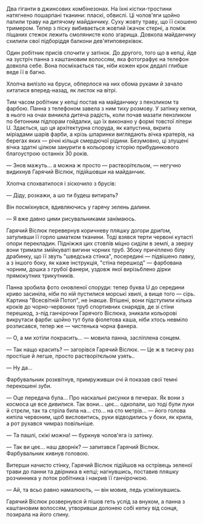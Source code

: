 Два гіганти в джинсових комбінезонах. На їхні кістки-тростини натягнено пошарпані тканини: пласкі, обвислі. Ці чолов'яги щойно палили траву на дитячому майданчику. Суху жовту траву, що її скошено тримером. Тепер з піску вибивається жовтий їжачок стерні, а поміж піщаних стежок лежить смолянисте коло згарища. Довкола майданчику схилили свої підборіддя балкони дев'ятиповерхівок.

Один робітник присів спочити у затінок. До другого, того що в кепці, йде на зустріч панна з каштановим волоссям, яка фотографує на телефон довкола себе. Вона посміхається так, ніби кожен крок дедалі глибше веде її в багно.

Хлопча вилізло на бруси, обперлося на них обома руками й зачало хитатися вперед-назад, як листок на вітрі.  

Тим часом робітник у кепці постав на майданчику з пензликом та фарбою. Панна з телефоном завела з ним тиху розмову. У затінку кепки, в нього на очах виникла дитяча радість, коли  почав мазати пензликом по бетонним підпорам гойдалки, що їх виконано у формі товстої літери U. Здається, що ця архітектурна споруда, як капустина, вкрита міріадами шарів фарби, а крізь шпаринки виглядають вічка кратерів, на берегах яких — річні кільця смердючої рідини. Безумовно, ці злущені вічка здатні цілком занурити в кольорову історію прибудинкового благоустрою останніх 30 років.

— Знов мажуть... а можна ж просто — растворітєльом, — негучно видихнув Гарячий Віслюк, підійшовши на майданчик. 

Хлопча спохватилося і зіскочило з брусів:

— Діду, розкажи, а шо ти будеш витирать?

Він посміхнувся, вдивляючись у гарячу зелень далини.

— Я вже давно цими рисувальниками занімаюсь.

Гарячий Віслюк перевернув коричневу пляшку догори дриґом, затуливши її горло шматком тканини. Тоді взявся терти червоні кутасті опори перекладин. Підніжжя цих стовпів міцно сиділи в землі, а зверху вони тримали змійкуваті вигини чорних труб. Збоку причіплено білу драбинку, що її звуть "шведська стінка", посередині — підвішено лавку, а з іншого боку, як каже інструкція, "стіна перешкод" — фарбована чорним, дошка з грубої фанери, уздовж якої вирізьблено дірки прямокутних трикутників. 

Панна зробила фото оновленої споруди: тепер буква U до середини криво засиніла, ніби по ній пустилися морські хвилі, а вище того — сірь. Картина "Всесвітній Потоп", не інакше. Втішені, вони підступили кілька кроків до чорно-червоних труб спортивних снарядів, де зі стіни перешкод, з-під ганчірочки Гарячого Віслюка, зникали кольорові викрутаси фарби: щойно тут була фіолетова каша, ніби хтось невміло розписався, тепер же — чистенька чорна фанера.

— О, а ми хотіли покрасить... — мовила панна, засліплена сонцем.

— Так нащо красить? — загорівся Гарячий Віслюк. — Це ж в тисячу раз простіше й легше, просто растворітєльом узять..

— Ну да...

Фарбувальник розквітнув, примруживши очі й показав свої темні перекошені зуби.

— Оце передача була... Про наскальні рисунки в печерах. Як вони з космоса це все дивилися. Так вони... цеє... одкопали, шо тоді були луки й стрєли, так та стріла била на... сто... на сто метрів... — його голова кипіла червоним, щоб висловитись, руки відводились у боки, як крила, а рот рухався чимраз повільніше.

— Та пашлі, скікі можна! — буркнув чолов'яга із затінку.

— Так ви цеє... наш дворнік? — запитався Гарячий Віслюк. Фарбувальник кивнув головою.

Витерши начисто стінку, Гарячий Віслюк підійшов на острівець зеленої трави до панни та двірника в кепці; нагнувшись, поставив пляшку розчинника у лоток робітника і накрив її ганчірочкою. 

— Ай, та всьо равно намалюють, — він мовив, ледь усміхнувшись.

Гарячий Віслюк розвернувся й пішов геть услід за внуком, а панна з каштановим волоссям, утворивши долонею собі кепку від сонця, позирала на його спину.
